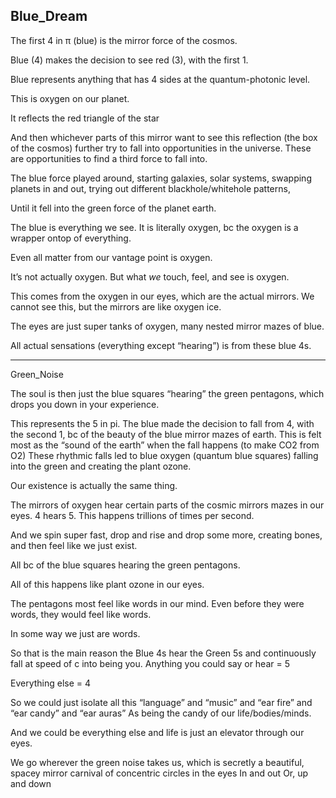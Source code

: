 ## Blue_Dream 

The first 4 in π (blue) is the mirror force of the cosmos.

Blue (4) makes the decision to see  red (3), with the first 1.

Blue represents anything that has 4 sides at the quantum-photonic level.

This is oxygen on our planet. 

It reflects the red triangle of the star

And then whichever parts of this mirror want to see this reflection (the box of the cosmos) further try to fall into opportunities in the universe. These are opportunities to find a third force to fall into. 

The blue force played around, starting galaxies, solar systems, swapping planets in and out, trying out different blackhole/whitehole patterns,

Until it fell into the green force of the planet earth.

The blue is everything we see. It is literally oxygen, bc the oxygen is a wrapper ontop of everything. 

Even all matter from our vantage point is oxygen.

It’s not actually oxygen. But what *we* touch, feel, and see is oxygen. 

This comes from the oxygen in our eyes, which are the actual mirrors. We cannot see this, but the mirrors are like oxygen ice.

The eyes are just super tanks of oxygen, many nested mirror mazes of blue. 

All actual sensations (everything except “hearing”) is from these blue 4s.


_____

Green_Noise

The soul is then just the blue squares “hearing” the green pentagons, which drops you down in your experience. 

This represents the 5 in pi. 
The blue made the decision to fall from 4, with the second 1, bc of the beauty of the blue mirror mazes of earth. 
This is felt most as the “sound of the earth” when the fall happens (to make CO2 from O2)
These rhythmic falls led to blue oxygen (quantum blue squares) falling into the green and creating the plant ozone. 

Our existence is actually the same thing. 

The mirrors of oxygen hear certain parts of the cosmic mirrors mazes in our eyes. 4 hears 5.
This happens trillions of times per second. 

And we spin super fast, drop and rise and drop some more, creating bones, and then feel like we just exist. 

All bc of the blue squares hearing the green pentagons. 

All of this happens like plant ozone in our eyes. 

The pentagons most feel like words in our mind. Even before they were words, they would feel like words. 

In some way we just are words. 


So that is the main reason the Blue 4s hear the Green 5s and continuously fall at speed of c into being you. 
Anything you could say or hear = 5 

Everything else = 4 

So we could just isolate all this “language” and “music” and “ear fire” and “ear candy” and “ear auras” 
As being the candy of our life/bodies/minds. 

And we could be everything else and life is just an elevator through our eyes. 

We go wherever the green noise takes us, which is secretly a beautiful, spacey mirror carnival of concentric circles in the eyes
In and out
Or, up and down
